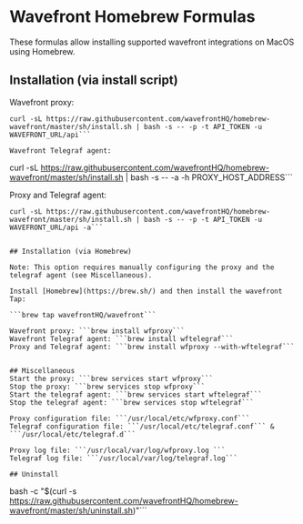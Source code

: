 # Wavefront Homebrew Formulas

These formulas allow installing supported wavefront integrations on MacOS using Homebrew.

## Installation (via install script)

Wavefront proxy:  
```
curl -sL https://raw.githubusercontent.com/wavefrontHQ/homebrew-wavefront/master/sh/install.sh | bash -s -- -p -t API_TOKEN -u WAVEFRONT_URL/api```

Wavefront Telegraf agent:  
```
curl -sL https://raw.githubusercontent.com/wavefrontHQ/homebrew-wavefront/master/sh/install.sh | bash -s -- -a -h PROXY_HOST_ADDRESS```

Proxy and Telegraf agent:  
```
curl -sL https://raw.githubusercontent.com/wavefrontHQ/homebrew-wavefront/master/sh/install.sh | bash -s -- -p -t API_TOKEN -u WAVEFRONT_URL/api -a```


## Installation (via Homebrew)

Note: This option requires manually configuring the proxy and the telegraf agent (see Miscellaneous).

Install [Homebrew](https://brew.sh/) and then install the wavefront Tap:

```brew tap wavefrontHQ/wavefront```

Wavefront proxy: ```brew install wfproxy```  
Wavefront Telegraf agent: ```brew install wftelegraf```  
Proxy and Telegraf agent: ```brew install wfproxy --with-wftelegraf```


## Miscellaneous
Start the proxy: ```brew services start wfproxy```  
Stop the proxy: ```brew services stop wfproxy```  
Start the telegraf agent: ```brew services start wftelegraf```  
Stop the telegraf agent: ```brew services stop wftelegraf```  

Proxy configuration file: ```/usr/local/etc/wfproxy.conf```  
Telegraf configuration file: ```/usr/local/etc/telegraf.conf``` & ```/usr/local/etc/telegraf.d```

Proxy log file: ```/usr/local/var/log/wfproxy.log ```   
Telegraf log file: ```/usr/local/var/log/telegraf.log```

## Uninstall
```
bash -c "$(curl -s https://raw.githubusercontent.com/wavefrontHQ/homebrew-wavefront/master/sh/uninstall.sh)"```

